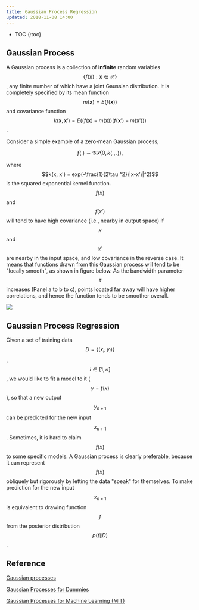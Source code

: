 ```yaml
---
title: Gaussian Process Regression
updated: 2018-11-08 14:00
---
```



* TOC
{:toc}

## Gaussian Process

A Gaussian process is a collection of **infinite** random variables $$\{f(\mathbf{x}): \mathbf{x} \in \mathcal{X} \}$$, any finite number of which have a joint Gaussian distribution. It is completely specified by its mean function $$m(\mathbf{x}) = E(f(\mathbf{x}))$$ and covariance function $$k(\mathbf{x}, \mathbf{x}') = E( (f(\mathbf{x})-m(\mathbf{x}))(f(\mathbf{x}')-m(\mathbf{x}')) )$$.

Consider a simple example of a zero-mean Gaussian process,

$$f(.) \sim \mathcal{GP}(0, k(.,.)),$$

where $$k(x, x') = exp(-\frac{1}{2\tau ^2}\|x-x'\|^2)$$ is the squared exponential kernel function. $$f(x)$$ and $$f(x')$$ will tend to have high covariance (i.e., nearby in output space) if $$x$$ and $$x'$$ are nearby in the input space, and low covariance in the reverse case. It means that functions drawn from this Gaussian process will tend to be "locally smooth", as shown in figure below. As the bandwidth parameter $$\tau$$ increases (Panel a to b to c), points located far away will have higher correlations, and hence the function tends to be smoother overall.

![]({{site.baseurl}}/images/gaussian_process.png)

## Gaussian Process Regression

Given a set of training data $$D = \{(x_i, y_i) \}$$, $$i \in [1,n]$$, we would like to fit a model to it ($$y=f(x)$$), so that a new output $$y_{n+1}$$ can be predicted for the new input $$x_{n+1}$$. Sometimes, it is hard to claim $$f(x)$$ to some specific models. A Gaussian process is clearly preferable, because it can represent $$f(x)$$ obliquely but rigorously by letting the data "speak" for themselves. To make prediction for the new input $$x_{n+1}$$ is equivalent to drawing function $$f$$ from the posterior distribution $$p(f\|D)$$.


## Reference

[Gaussian processes](http://cs229.stanford.edu/section/cs229-gaussian_processes.pdf)

[Gaussian Processes for Dummies](http://katbailey.github.io/post/gaussian-processes-for-dummies/)

[Gaussian Processes for Machine Learning (MIT)](http://www.gaussianprocess.org/gpml/chapters/RW2.pdf)
